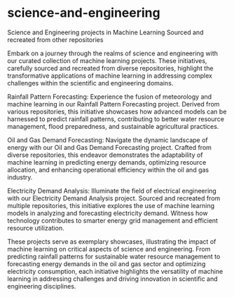 # science-and-engineering
Science and Engineering projects in Machine Learning Sourced and recreated from other repositories

Embark on a journey through the realms of science and engineering with our curated collection of machine learning projects. These initiatives, carefully sourced and recreated from diverse repositories, highlight the transformative applications of machine learning in addressing complex challenges within the scientific and engineering domains.

Rainfall Pattern Forecasting:
Experience the fusion of meteorology and machine learning in our Rainfall Pattern Forecasting project. Derived from various repositories, this initiative showcases how advanced models can be harnessed to predict rainfall patterns, contributing to better water resource management, flood preparedness, and sustainable agricultural practices.

Oil and Gas Demand Forecasting:
Navigate the dynamic landscape of energy with our Oil and Gas Demand Forecasting project. Crafted from diverse repositories, this endeavor demonstrates the adaptability of machine learning in predicting energy demands, optimizing resource allocation, and enhancing operational efficiency within the oil and gas industry.

Electricity Demand Analysis:
Illuminate the field of electrical engineering with our Electricity Demand Analysis project. Sourced and recreated from multiple repositories, this initiative explores the use of machine learning models in analyzing and forecasting electricity demand. Witness how technology contributes to smarter energy grid management and efficient resource utilization.

These projects serve as exemplary showcases, illustrating the impact of machine learning on critical aspects of science and engineering. From predicting rainfall patterns for sustainable water resource management to forecasting energy demands in the oil and gas sector and optimizing electricity consumption, each initiative highlights the versatility of machine learning in addressing challenges and driving innovation in scientific and engineering disciplines.
